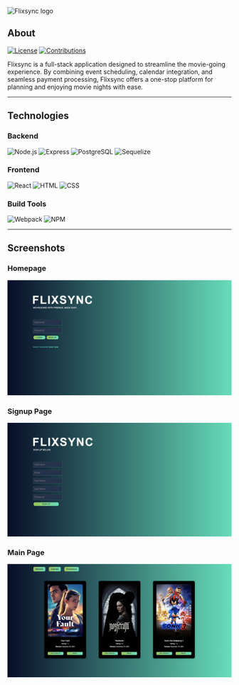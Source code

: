 ![Flixsync logo](https://github.com/user-attachments/assets/910704e8-0bd2-4bfe-b90d-934fc40c808a)

## About

[![License](https://img.shields.io/badge/License-MIT-008CBA)](#)
[![Contributions](https://img.shields.io/badge/Contributions-Welcome-FFD700)](#)

Flixsync is a full-stack application designed to streamline the movie-going experience. By combining event scheduling, calendar integration, and seamless payment processing, Flixsync offers a one-stop platform for planning and enjoying movie nights with ease.

---

## Technologies

### Backend
![Node.js](https://img.shields.io/badge/Node.js-339933?logo=node.js&logoColor=white)  ![Express](https://img.shields.io/badge/Express-000000?logo=express&logoColor=white)  ![PostgreSQL](https://img.shields.io/badge/PostgreSQL-336791?logo=postgresql&logoColor=white)  ![Sequelize](https://img.shields.io/badge/Sequelize-52B0E7?logo=sequelize&logoColor=white)

### Frontend
![React](https://img.shields.io/badge/React-61DAFB?logo=react&logoColor=black)  ![HTML](https://img.shields.io/badge/HTML-E34F26?logo=html5&logoColor=white)  ![CSS](https://img.shields.io/badge/CSS-1572B6?logo=css3&logoColor=white)

### Build Tools
![Webpack](https://img.shields.io/badge/Webpack-8DD6F9?logo=webpack&logoColor=black)  ![NPM](https://img.shields.io/badge/NPM-CB3837?logo=npm&logoColor=white)

---

## Screenshots

### Homepage
![Homepage](./src/assets/Flixsync_homepage.png)

### Signup Page
![Signup](./src/assets/Flixsync_signup.png)

### Main Page
![Main](./src/assets/Flixsync_main.png)